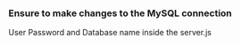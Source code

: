 ### Ensure to make changes to the  MySQL connection    
 User Password and Database name inside the server.js